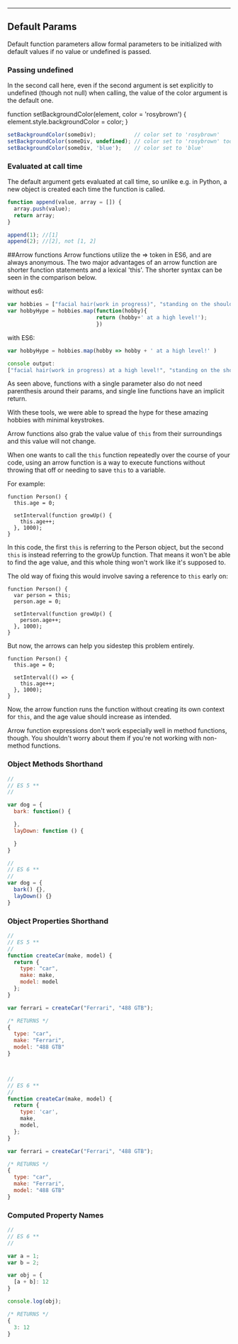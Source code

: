 **************************************

## Default Params

Default function parameters allow formal parameters to be initialized with default values if no value or undefined is passed.

### Passing undefined

In the second call here, even if the second argument is set explicitly to undefined (though not null) when calling, the value of the color argument is the default one.

function setBackgroundColor(element, color = 'rosybrown') {
  element.style.backgroundColor = color;
}

```js
setBackgroundColor(someDiv);            // color set to 'rosybrown'
setBackgroundColor(someDiv, undefined); // color set to 'rosybrown' too
setBackgroundColor(someDiv, 'blue');    // color set to 'blue'
```

### Evaluated at call time

The default argument gets evaluated at call time, so unlike e.g. in Python, a new object is created each time the function is called.

```js
function append(value, array = []) {
  array.push(value);
  return array;
}

append(1); //[1]
append(2); //[2], not [1, 2]
```

##Arrow functions
Arrow functions utilize the => token in ES6, and are always anonymous. The two major advantages of an arrow function are shorter function statements and a lexical 'this'. The shorter syntax can be seen in the comparison below.

without es6:
```javascript
var hobbies = ["facial hair(work in progress)", "standing on the shoulders of giants", "bringing back 'that's dope'"]
var hobbyHype = hobbies.map(function(hobby){
                            return (hobby+' at a high level!');
                            })

```
with ES6:
```javascript
var hobbyHype = hobbies.map(hobby => hobby + ' at a high level!' )

console output:
["facial hair(work in progress) at a high level!", "standing on the shoulders of giants at a high level!", "bringing back 'that's dope' at a high level!"]
```
As seen above, functions with a single parameter also do not need parenthesis around their params, and single line functions have an implicit return.  

With these tools, we were able to spread the hype for these amazing hobbies with minimal keystrokes.

Arrow functions also grab the value value of `this` from their surroundings and this value will not change.

When one wants to call the `this` function repeatedly over the course of your code, using an arrow function is a way to execute functions without throwing that off or needing to save `this` to a variable.

For example:

```
function Person() {
  this.age = 0;

  setInterval(function growUp() {
    this.age++;
  }, 1000);
}
```
In this code, the first `this` is referring to the Person object, but the second `this` is instead referring to the growUp function. That means it won't be able to find the age value, and this whole thing won't work like it's supposed to.

The old way of fixing this would involve saving a reference to `this` early on:
```
function Person() {
  var person = this;
  person.age = 0;

  setInterval(function growUp() {
    person.age++;
  }, 1000);
}
```
But now, the arrows can help you sidestep this problem entirely.
```
function Person() {
  this.age = 0;

  setInterval(() => {
    this.age++;
  }, 1000);
}
```
Now, the arrow function runs the function without creating its own context for `this`, and the age value should increase as intended.

Arrow function expressions don't work especially well in method functions, though. You shouldn't worry about them if you're not working with non-method functions.

### Object Methods Shorthand
```js
//
// ES 5 **
//

var dog = {
  bark: function() {

  },
  layDown: function () {

  }
}

//
// ES 6 **
//
var dog = {
  bark() {},
  layDown() {}
}
```

### Object Properties Shorthand
```js
//
// ES 5 **
//
function createCar(make, model) {
  return {
    type: "car",
    make: make,
    model: model
  };
}

var ferrari = createCar("Ferrari", "488 GTB");

/* RETURNS */
{
  type: "car",
  make: "Ferrari",
  model: "488 GTB"
}



//
// ES 6 **
//
function createCar(make, model) {
  return {
    type: 'car',
    make,
    model,
  };
}

var ferrari = createCar("Ferrari", "488 GTB");

/* RETURNS */
{
  type: "car",
  make: "Ferrari",
  model: "488 GTB"
}
```

### Computed Property Names

```js
//
// ES 6 **
//

var a = 1;
var b = 2;

var obj = {
  [a + b]: 12
}

console.log(obj);

/* RETURNS */
{
  3: 12
}
```
